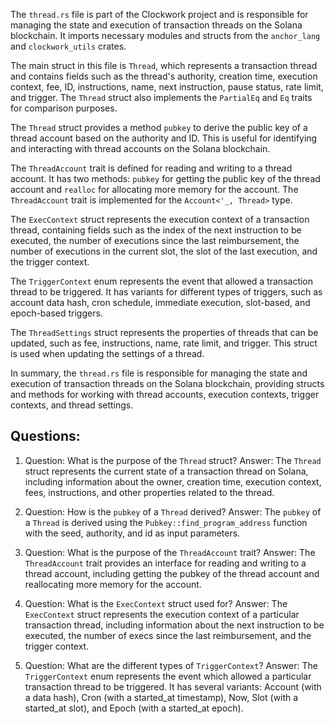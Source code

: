 The `thread.rs` file is part of the Clockwork project and is responsible for managing the state and execution of transaction threads on the Solana blockchain. It imports necessary modules and structs from the `anchor_lang` and `clockwork_utils` crates.

The main struct in this file is `Thread`, which represents a transaction thread and contains fields such as the thread's authority, creation time, execution context, fee, ID, instructions, name, next instruction, pause status, rate limit, and trigger. The `Thread` struct also implements the `PartialEq` and `Eq` traits for comparison purposes.

The `Thread` struct provides a method `pubkey` to derive the public key of a thread account based on the authority and ID. This is useful for identifying and interacting with thread accounts on the Solana blockchain.

The `ThreadAccount` trait is defined for reading and writing to a thread account. It has two methods: `pubkey` for getting the public key of the thread account and `realloc` for allocating more memory for the account. The `ThreadAccount` trait is implemented for the `Account<'_, Thread>` type.

The `ExecContext` struct represents the execution context of a transaction thread, containing fields such as the index of the next instruction to be executed, the number of executions since the last reimbursement, the number of executions in the current slot, the slot of the last execution, and the trigger context.

The `TriggerContext` enum represents the event that allowed a transaction thread to be triggered. It has variants for different types of triggers, such as account data hash, cron schedule, immediate execution, slot-based, and epoch-based triggers.

The `ThreadSettings` struct represents the properties of threads that can be updated, such as fee, instructions, name, rate limit, and trigger. This struct is used when updating the settings of a thread.

In summary, the `thread.rs` file is responsible for managing the state and execution of transaction threads on the Solana blockchain, providing structs and methods for working with thread accounts, execution contexts, trigger contexts, and thread settings.

## Questions:

1. Question: What is the purpose of the `Thread` struct?
   Answer: The `Thread` struct represents the current state of a transaction thread on Solana, including information about the owner, creation time, execution context, fees, instructions, and other properties related to the thread.

2. Question: How is the `pubkey` of a `Thread` derived?
   Answer: The `pubkey` of a `Thread` is derived using the `Pubkey::find_program_address` function with the seed, authority, and id as input parameters.

3. Question: What is the purpose of the `ThreadAccount` trait?
   Answer: The `ThreadAccount` trait provides an interface for reading and writing to a thread account, including getting the pubkey of the thread account and reallocating more memory for the account.

4. Question: What is the `ExecContext` struct used for?
   Answer: The `ExecContext` struct represents the execution context of a particular transaction thread, including information about the next instruction to be executed, the number of execs since the last reimbursement, and the trigger context.

5. Question: What are the different types of `TriggerContext`?
   Answer: The `TriggerContext` enum represents the event which allowed a particular transaction thread to be triggered. It has several variants: Account (with a data hash), Cron (with a started_at timestamp), Now, Slot (with a started_at slot), and Epoch (with a started_at epoch).
